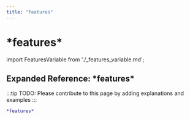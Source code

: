 ```yaml
---
title: "features"
---
```


# \*features\*

import FeaturesVariable from './_features_variable.md';

<FeaturesVariable />

## Expanded Reference: \*features\*

:::tip
TODO: Please contribute to this page by adding explanations and examples
:::

```lisp
*features*
```
